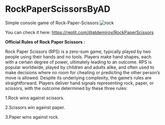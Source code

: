# RockPaperScissorsByAD
Simple console game of Rock-Paper-Scissors
![rock](https://github.com/AlexanderDemirow/RockPaperScissorsByAD/assets/157377338/8fa312e8-d1f2-4bb2-b7d0-7f9b69e29025)

You can check it here:
      https://replit.com/@atdemirov/RockPaperScissors

**Official Rules of Rock Paper Scissors :**

Rock Paper Scissors (RPS) is a zero-sum game, typically played by two people using their hands and no tools. Players make hand shapes, each with a certain degree of power, ultimately leading to an outcome. RPS is popular worldwide, played by children and adults alike, and often used to make decisions where no room for cheating or predicting the other person’s move is allowed.
Despite its underlying complexity, the game’s rules are straightforward. Players deliver hand signals representing rock, paper, or scissors, with the outcome determined by these three rules:

1.Rock wins against scissors.

2.Scissors win against paper.

3.Paper wins against rock.
